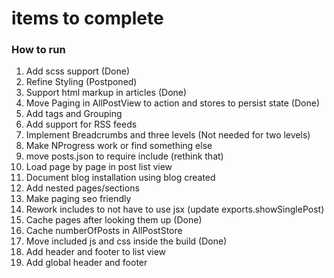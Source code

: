 # items to complete

### How to run 

1. Add scss support (Done)
2. Refine Styling (Postponed)
3. Support html markup in articles (Done)
4. Move Paging in AllPostView to action and stores to persist state (Done)
5. Add tags and Grouping
6. Add support for RSS feeds
7. Implement Breadcrumbs and three levels (Not needed for two levels)
8. Make NProgress work or find something else
9. move posts.json to require include (rethink that)
10. Load page by page in post list view
11. Document blog installation using blog created
12. Add nested pages/sections
13. Make paging seo friendly
14. Rework includes to not have to use jsx (update exports.showSinglePost)
15. Cache pages after looking them up (Done)
16. Cache numberOfPosts in AllPostStore
17. Move included js and css inside the build (Done)
18. Add header and footer to list view
19. Add global header and footer

